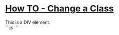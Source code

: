 # [How TO - Change a Class](https://www.w3schools.com/howto/howto_js_change_class.asp)



<div id="myDIV" class="mystyle">  
This is a DIV element.  
</div>  
  ```js
<script>  
function myFunction() {  
  const element = document.getElementById("myDIV");  // Get the DIV element  
  element.classList.remove("mystyle"); // Remove mystyle class from DIV  
  element.classList.add("newone"); // Add newone class to DIV  
}  
</script>
```

